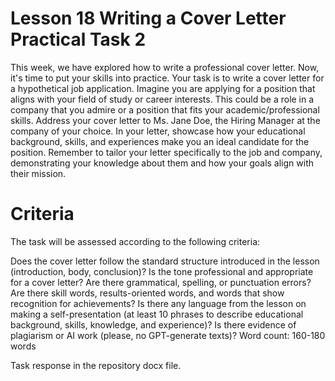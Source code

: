 # Lesson 18 Writing a Cover Letter Practical Task 2

This week, we have explored how to write a professional cover letter. Now, it's time to put your skills into practice. Your task is to write a cover letter for a hypothetical job application. Imagine you are applying for a position that aligns with your field of study or career interests. This could be a role in a company that you admire or a position that fits your academic/professional skills. Address your cover letter to Ms. Jane Doe, the Hiring Manager at the company of your choice. In your letter, showcase how your educational background, skills, and experiences make you an ideal candidate for the position. Remember to tailor your letter specifically to the job and company, demonstrating your knowledge about them and how your goals align with their mission.

# Criteria

The task will be assessed according to the following criteria: 

Does the cover letter follow the standard structure introduced in the lesson (introduction, body, conclusion)?
Is the tone professional and appropriate for a cover letter?
Are there grammatical, spelling, or punctuation errors?
Are there skill words, results-oriented words, and words that show recognition for achievements?
Is there any language from the lesson on making a self-presentation (at least 10 phrases to describe educational background, skills, knowledge, and experience)?
Is there evidence of plagiarism or AI work (please, no GPT-generate texts)?
Word count: 160-180 words

Task response in the repository docx file.
